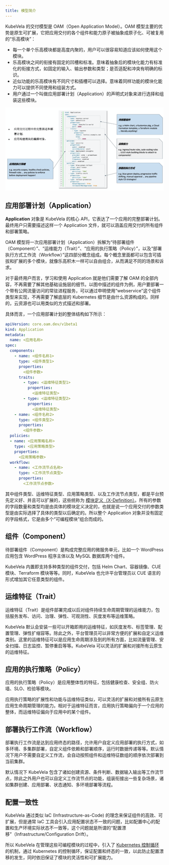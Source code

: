 ```yaml
---
title: 模型简介
---
```


KubeVela 的交付模型是 OAM（Open Application Model）。OAM 模型主要的优势是原生可扩展，它把应用交付的各个组件和能力原子被抽象成原子化、可被复用的“乐高模块”：

* 每一个单个乐高模块都是高度内聚的，用户可以很容易知道应该如何使用这个模块。
* 乐高模块之间的衔接有固定的凹槽和标准。意味着抽象后的模块化能力有标准化的衔接方式，如固定的输入、输出参数和类型；是否适配和冲突有明确的标识。
* 近似功能的乐高模块有不同尺寸和插槽可以选择。意味着同样功能的模块化能力可以提供不同使用和组装方式。
* 用户通过一个叫做应用部署计划（Application）的声明式对象来进行选择和组装这些模块。

![oam-model](../../resources/oam-model.png)

## 应用部署计划（Application）

**Application** 对象是 KubeVela 的核心 API，它表达了一个应用的完整部署计划。最终用户只需要描述这样一个 Application 文件，就可以涵盖应用交付的所有组件和部署策略。

OAM 模型将一次应用部署计划（Application）拆解为“待部署组件（Component）”、“运维能力（Trait）”、“应用的执行策略（Policy）”，以及“部署执行方式工作流（Workflow）”这四部分概念组成。每个概念里面都可以包含可插拔和扩展的多个模块，就像乐高积木一样可以自由组合，从而满足不同的场景和诉求。

对于最终用户而言，学习和使用 Application 就是他们需要了解 OAM 的全部内容，不再需要了解其他基础设施层的细节。以图中描述的组件为例，用户要部署一个带有公网流量访问的常驻进程服务，可以通过申明使用“webservice”这个组件类型来实现，不再需要了解底层的 Kubernetes 细节是由什么资源构成的。同样的，云资源也可以用类似的方式描述和部署。

具体而言，一个应用部署计划的整体结构如下所示：

```yaml
apiVersion: core.oam.dev/v1beta1
kind: Application
metadata:
  name: <应用名称>
spec:
  components:
    - name: <组件名称1>
      type: <组件类型1>
      properties:
        <组件参数>
      traits:
        - type: <运维特征类型1>
          properties:
            <运维特征类型>
        - type: <运维特征类型2>
          properties:
            <运维特征类型>
    - name: <组件名称2>
      type: <组件类型2>
      properties:
        <组件参数>
  policies:
  - name: <应用策略名称>
    type: <应用策略类型>
    properties:
      <应用策略参数>
  workflow:
    - name: <工作流节点名称>
      type: <工作流节点类型>
      properties:
        <工作流节点参数>   
```

其中组件类型、运维特征类型、应用策略类型、以及工作流节点类型，都是平台预先定义好、并且可以扩展的，这些统称为 [模块定义（X-Definition）](./x-definition)。所有的参数的字段数量和类型均是由具体的模块定义决定的，也就是说一个应用交付的参数类型是由实际选择了具体的类型以后确定的。所以整个 Application 对象并没有固定的字段格式，它是由多个“可编程模块”组合而成的。

## 组件（Component）

待部署组件（Component）是构成完整应用的微服务单元，比如一个 WordPress 应用包含 WordPress 程序主体以及 MySQL 数据库两个组件。

KubeVela 内置即支持多种类型的组件交付，包括 Helm Chart、容器镜像、CUE 模块、Terraform 模块等等。同时，KubeVela 也允许平台管理员以 CUE 语言的形式增加其它任意类型的组件。

## 运维特征（Trait）

运维特征（Trait）是组件部署完成以后对组件持续生命周期管理的运维能力，包括服务发布、访问、治理、弹性、可观测性、灰度发布等运维策略。

KubeVela 默认会安装一些可以开箱即用的运维特征，如灰度发布、标签管理、配置管理、弹性扩缩容等。除此之外，平台管理员可以非常方便的扩展和自定义运维类别。这里的运维特征可以是应用生命周期涉及到的所有方面，比如流量管理、安全扫描、日志监控、暂停重启等等。KubeVela 可以灵活的扩展和对接所有云原生的运维特征。

## 应用的执行策略（Policy）

应用的执行策略（Policy）是应用整体性的特征，包括健康检查、安全组、防火墙、SLO、检验等模块。

应用执行策略的扩展性和功能与运维特征类似，可以灵活的扩展和对接所有云原生应用生命周期管理的能力。相对于运维特征而言，应用执行策略偏向于一个应用的整体，而运维特征偏向于应用中的某个组件。

## 部署执行工作流（Workflow）

部署执行工作流是达到应用终态的路径，允许用户自定义应用部署的执行方式，如多环境、多集群部署，自定义组件依赖和部署顺序，运行时数据传递等等。默认情况下用户不需要自定义工作流，会自动按照组件和运维特征数组的顺序依次部署到当前集群。

默认情况下 KubeVela 包含了诸如创建资源、条件判断、数据输入输出等工作流节点，除此之外用户也可以自定义工作流节点的功能，组装衔接出一些复杂场景，诸如集群创建、应用部署、状态通知、多环境部署等流程。

## 配置一致性

KubeVela 通过类似 IaC (Infrastructure-as-Code) 的理念来保证组件的高效、可扩展，但是通常 IaC 工具会引入应用配置状态不一致的问题，比如配置中心的配置和生产环境实际状态不一致等，这个问题就是所谓的“配置漂移”（Infrastructure/Configuration Drift）。

所以 KubeVela 在管理这些可编程模块的过程中，引入了 [Kubernetes 控制循环](https://kubernetes.io/docs/concepts/architecture/controller/) 的机制，通过 Kubernetes 的控制循环，保证配置和终态的一致，以此防止配置漂移的发生，同时依旧保证了模块的灵活性和可扩展能力。
